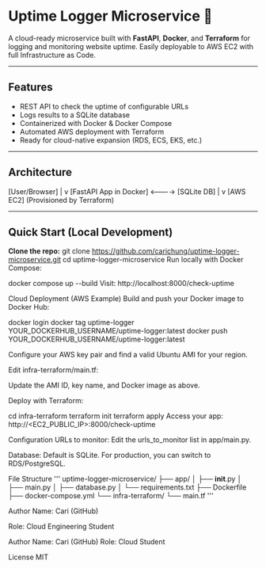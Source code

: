# Uptime Logger Microservice 🚦

A cloud-ready microservice built with **FastAPI**, **Docker**, and **Terraform** for logging and monitoring website uptime. Easily deployable to AWS EC2 with full Infrastructure as Code.

---

## Features

- REST API to check the uptime of configurable URLs
- Logs results to a SQLite database
- Containerized with Docker & Docker Compose
- Automated AWS deployment with Terraform
- Ready for cloud-native expansion (RDS, ECS, EKS, etc.)

---

## Architecture

[User/Browser]
|
v
[FastAPI App in Docker] <----> [SQLite DB]
|
v
[AWS EC2] (Provisioned by Terraform)


---

## Quick Start (Local Development)

**Clone the repo:**
git clone https://github.com/carichung/uptime-logger-microservice.git
cd uptime-logger-microservice
Run locally with Docker Compose:

docker compose up --build
Visit: http://localhost:8000/check-uptime

Cloud Deployment (AWS Example)
Build and push your Docker image to Docker Hub:

docker login
docker tag uptime-logger YOUR_DOCKERHUB_USERNAME/uptime-logger:latest
docker push YOUR_DOCKERHUB_USERNAME/uptime-logger:latest

Configure your AWS key pair and find a valid Ubuntu AMI for your region.

Edit infra-terraform/main.tf:

Update the AMI ID, key name, and Docker image as above.

Deploy with Terraform:

cd infra-terraform
terraform init
terraform apply
Access your app:
http://<EC2_PUBLIC_IP>:8000/check-uptime

Configuration
URLs to monitor:
Edit the urls_to_monitor list in app/main.py.

Database:
Default is SQLite. For production, you can switch to RDS/PostgreSQL.

File Structure
'''
uptime-logger-microservice/
├── app/
│   ├── __init__.py
│   ├── main.py
│   ├── database.py
│   └── requirements.txt
├── Dockerfile
├── docker-compose.yml
└── infra-terraform/
    └── main.tf
'''

Author
Name: Cari (GitHub)

Role: Cloud Engineering Student

    


Author
Name: Cari (GitHub)
Role: Cloud Student


License
MIT
